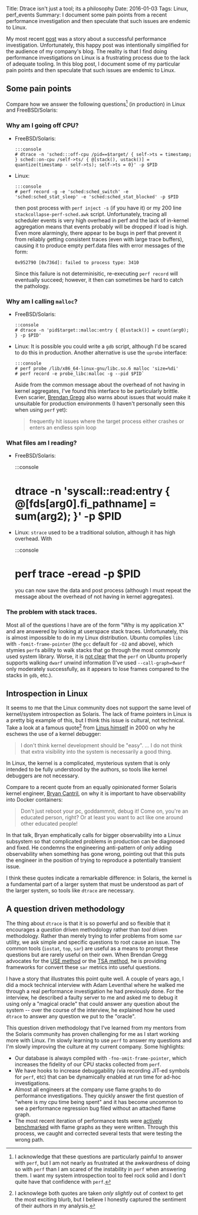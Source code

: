 Title: Dtrace isn't just a tool; its a philosophy
Date: 2016-01-03
Tags: Linux, perf_events
Summary: I document some pain points from a recent performance investigation and then speculate that such issues are endemic to Linux.

My most recent [post]({filename}off_cpu_mmap.md) was a story about a successful performance investigation. Unfortunately, this happy post was intentionally simplified for the audience of my company's blog. The reality is that I find doing performance investigations on Linux is a frustrating process due to the lack of adequate tooling. In this blog post, I document some of my particular pain points and then speculate that such issues are endemic to Linux.

## Some pain points

Compare how we answer the following questions[^1] (in production) in Linux and FreeBSD/Solaris: 

[^1]: I acknowledge that these questions are particularly painful to answer with `perf`, but I am not nearly as frustrated at the awkwardness of doing so with `perf` than I am scared of the instability in `perf` when answering them. I want my system introspection tool to feel rock solid and I don't quite have that confidence with `perf`.

### Why am I going off CPU?

  - FreeBSD/Solaris: 

        :::console
        # dtrace -n 'sched:::off-cpu /pid==$target/ { self->ts = timestamp; } sched::on-cpu /self->ts/ { @[stack(), ustack()] = quantize(timestamp - self->ts); self->ts = 0}' -p $PID

  - Linux: 

        :::console
        # perf record -g -e 'sched:sched_switch' -e 'sched:sched_stat_sleep' -e 'sched:sched_stat_blocked' -p $PID

    then post process with `perf inject -s` (if you have it) or my 200 line `stackcollapse-perf-sched.awk` script. Unfortunately, tracing all scheduler events is very high overhead in perf and the lack of in-kernel aggregation means that events probably will be dropped if load is high. Even more alarmingly, there appear to be bugs in perf that prevent it from reliably getting consistent traces (even with large trace buffers), causing it to produce empty perf.data files with error messages of the form: 
    
        0x952790 [0x736d]: failed to process type: 3410

    Since this failure is not determinisitic, re-executing `perf record` will eventually succeed; however, it then can sometimes be hard to catch the pathology.

### Why am I calling `malloc`?

  - FreeBSD/Solaris: 

        ::console 
        # dtrace -n 'pid$target::malloc:entry { @[ustack()] = count(arg0); } -p $PID'

  - Linux: It is possible you could write a `gdb` script, although I'd be scared to do this in production. Another alternative is use the `uprobe` interface:

        :::console
        # perf probe /lib/x86_64-linux-gnu/libc.so.6 malloc 'size=%di'
        # perf record -e probe_libc:malloc -g --pid $PID`

    Aside from the common message about the overhead of not having in kernel aggregates, I've found this interface to be particularly brittle. Even scarier, [Brendan Gregg](http://www.brendangregg.com/blog/2015-06-28/linux-ftrace-uprobe.html) also warns about issues that would make it unsuitable for production environments (I haven't personally seen this when using `perf` yet):
    > frequently hit issues where the target process either crashes or enters an endless spin loop

### What files am I reading?

   - FreeBSD/Solaris: 

        :::console
        # dtrace -n 'syscall::read:entry { @[fds[arg0].fi_pathname] = sum(arg2); }' -p $PID

   - Linux: `strace` used to be a traditional solution, although it has high overhead. With 

        :::console
        # perf trace -eread -p $PID

     you can now save the data and post process (although I must repeat the message about the overhead of not having in kernel aggregates).

### The problem with stack traces.

Most all of the questions I have are of the form "Why is my application X" and are answered by looking at userspace stack traces. Unfortunately, this is almost impossible to do in my Linux distribution. Ubuntu compiles `libc` with `-fomit-frame-pointer` (the `gcc` default for `-O2` and above), which stymies `perf`s ability to walk stacks that go through the most commonly used system library. Worse, it is [not clear](https://bugs.launchpad.net/ubuntu/+source/linux/+bug/1248289) that the `perf` on Ubuntu properly supports walking `dwarf` unwind information (I've used `--call-graph=dwarf` only moderately successfully, as it appears to lose frames compared to the stacks in `gdb`, etc.).

## Introspection in Linux

It seems to me that the Linux community does not support the same level of kernel/system introspection as Solaris. The lack of frame pointers in Linux is a pretty big example of this, but I think this issue is cultural, not technical. Take a look at a famous quote[^2] from [Linus himself](https://lwn.net/2000/0914/a/lt-debugger.php3) in 2000 on why he eschews the use of a kernel debugger:

> I don't think kernel development should be "easy". ... I do not think that extra visibility into the system is necessarily a good thing.

In Linux, the kernel is a complicated, mysterious system that is only intended to be fully understood by the authors, so tools like kernel debuggers are not necessary. 

Compare to a recent quote from an equally opinionated former Solaris kernel engineer, [Bryan Cantril](https://www.youtube.com/watch?v=sYQ8j02wbCY), on why it is important to have observability into Docker containers:

> Don't just reboot your pc, goddammnit, debug it! Come on, you're an educated person, right? Or at least you want to act like one around other educated people!

In that talk, Bryan emphatically calls for bigger observability into a Linux subsystem so that complicated problems in production can be diagnosed and fixed. He condemns the engineering anti-pattern of only adding observability when something has gone wrong, pointing out that this puts the engineer in the position of trying to reproduce a potentially transient issue.

I think these quotes indicate a remarkable difference: in Solaris, the kernel is a fundamental part of a larger system that must be understood as part of the larger system, so tools like `dtrace` are necessary.

[^2]: I acknowlege both quotes are taken _only slightly_ out of context to get the most exciting blurb, but I believe I honestly captured the sentiment of their authors in my analysis.

## A question driven methodology

The thing about `dtrace` is that it is so powerful and so flexible that it encourages a _question_ driven methodology rather than _tool_ driven methodology. Rather than merely trying to infer problems from some `sar` utility, we ask simple and specific questions to root cause an issue. The common tools (`iostat`, `top`, `sar`) are useful as a means to prompt these questions but are rarely useful on their own. When Brendan Gregg advocates for the [USE method](http://www.brendangregg.com/usemethod.html) or the [TSA method](http://www.brendangregg.com/tsamethod.html), he is providing frameworks for convert these `sar` metrics into useful questions.

I have a story that illustrates this point quite well. A couple of years ago, I did a mock technical interview with Adam Leventhal where he walked me through a real performance investigation he had previously done. For the interview, he described a faulty server to me and asked me to debug it using only a "magical oracle" that could answer any question about the system -- over the course of the interview, he explained how he used `dtrace` to answer any question we put to the "oracle".

This question driven methodology that I've learned from my mentors from the Solaris community has proven challenging for me as I start working more with Linux. I'm slowly learning to use `perf` to answer my questions and I'm slowly improving the culture at my current company. Some highlights:

 - Our database is always compiled with `-fno-omit-frame-pointer`, which increases the fidelity of our CPU stacks collected from `perf`.
 - We have hooks to increase debuggability (via recording JIT-ed symbols for `perf`, etc) that can be dynamically enabled at run time for ad-hoc investigations.
 - Almost all engineers at the company use flame graphs to do performance investigations. They quickly answer the first question of "where is my cpu time being spent" and it has become uncommon to see a performance regression bug filed without an attached flame graph.
 - The most recent iteration of performance tests were [actively benchmarked](http://www.brendangregg.com/activebenchmarking.html) with flame graphs as they were written. Through this process, we caught and corrected several tests that were testing the wrong path.